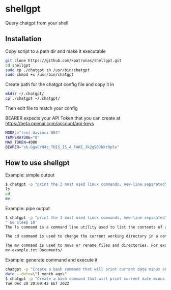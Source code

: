 # shellgpt
Query chatgpt from your shell

## Installation

Copy script to a path dir and make it executable

```bash
git clone https://github.com/kpatronas/shellgpt.git
cd shellgpt
sudo cp ./chatgpt.sh /usr/bin/chatgpt
sudo chmod +x /usr/bin/chatgpt
```

Create path for the chatgpt config file and copy it in

```bash
mkdir ~/.chatgpt/
cp ./chatgpt ~/.chatgpt/
```

Then edit file to match your config

BEARER expects your API Token that you can create at https://beta.openai.com/account/api-keys

```bash
MODEL="text-davinci-003"
TEMPERATURE="0"
MAX_TOKEN=4000
BEARER="sk-GgaCYH4z_THIS_IS_A_FAKE_Jk2g9BJNkrOp5s"
```

## How to use shellgpt

Example: simple output

```bash
$ chatgpt -p "print the 3 most used linux commands, new-line separated"
ls
cd
mv
```

Example: pipe output

```bash
$ chatgpt -p "print the 3 most used linux commands, new-line separated" | xargs -I {} bash -c 'echo "" && chatgpt -p "Create an example about the {} command
" && sleep 10'
The ls command is a command line utility used to list the contents of a directory. To use the ls command, open a terminal window and type \"ls\" followed by the directory you want to list. For example, to list the contents of the current directory, type \"ls\" and press enter. The output will be a list of all the files and folders in the directory.

The cd command is used to change the current working directory in a command line interface. For example, if you are in the directory /home/user/Documents and you want to change to the directory /home/user/Pictures, you can use the command cd /home/user/Pictures. This will change the current working directory to /home/user/Pictures.

The mv command is used to move or rename files and directories. For example, if you wanted to move a file named \"example.txt\" from the current directory to a directory named \"Documents\", you would use the following command:
mv example.txt Documents/
```

Example: generate command and execute it

```bash
chatgpt -p "Create a bash command that will print current date minus one month"
date --date=\"1 month ago\"
$ chatgpt -p "Create a bash command that will print current date minus one month" | xargs -I {} bash -c '{}'
Tue Dec 20 20:09:42 EET 2022
```
